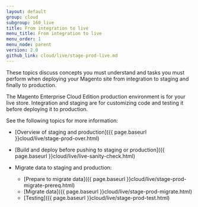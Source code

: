 ```yaml
---
layout: default
group: cloud
subgroup: 160_live
title: From integration to live
menu_title: From integration to live
menu_order: 1
menu_node: parent
version: 2.0
github_link: cloud/live/stage-prod-live.md
---
```


These topics discuss concepts you must understand and tasks you must perform when deploying your Magento site from integration to staging and finally to production.

The Magento Enterprise Cloud Edition production environment is for your live store. Integration and staging are for customizing code and testing it before deploying it to production.

See the following topics for more information:

*	[Overview of staging and production]({{ page.baseurl }}cloud/live/stage-prod-over.html)
*	[Build and deploy before pushing to staging or production]({{ page.baseurl }}cloud/live/live-sanity-check.html)
*	Migrate data to staging and production:

	*	[Prepare to migrate data]({{ page.baseurl }}cloud/live/stage-prod-migrate-prereq.html)
	*	[Migrate data]({{ page.baseurl }}cloud/live/stage-prod-migrate.html)
	*	[Testing]({{ page.baseurl }}cloud/live/stage-prod-test.html)
